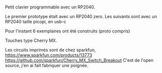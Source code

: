 Petit clavier programmable avec un RP2040.

Le premier prototype était avec un RP2040 zero.
Les suivants sont avec un RP2040 taille picopi, en usb-c

Pour l'instant 6 exemplaires ont été construits (proto compris)

Touches type Cherry MX.

Les circuits imprimés sont de chez sparkfun, 
https://www.sparkfun.com/products/13773
https://github.com/sparkfun/Cherry_MX_Switch_Breakout
C'est de l'open source, j'en ai fait fabriquer une poignée.